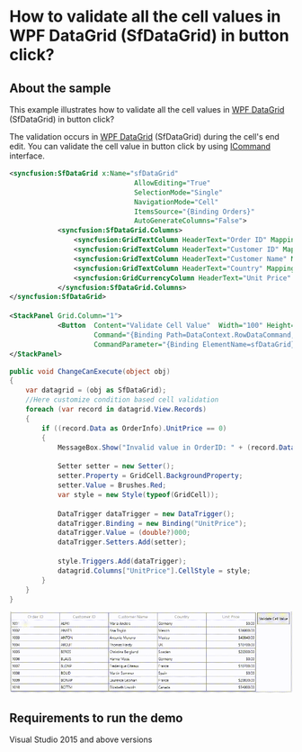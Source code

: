 # How to validate all the cell values in WPF DataGrid (SfDataGrid) in button click? 

## About the sample
This example illustrates how to validate all the cell values in [WPF DataGrid](https://www.syncfusion.com/wpf-ui-controls/datagrid) (SfDataGrid) in button click? 


The validation occurs in [WPF DataGrid](https://www.syncfusion.com/wpf-ui-controls/datagrid) (SfDataGrid) during the cell's end edit. You can validate the cell value in button click by using [ICommand](https://docs.microsoft.com/en-us/dotnet/api/system.windows.input.icommand) interface.

```XML
<syncfusion:SfDataGrid x:Name="sfDataGrid" 
                               AllowEditing="True"
                               SelectionMode="Single"
                               NavigationMode="Cell"
                               ItemsSource="{Binding Orders}"
                               AutoGenerateColumns="False">
            <syncfusion:SfDataGrid.Columns>
                <syncfusion:GridTextColumn HeaderText="Order ID" MappingName="OrderID"/>
                <syncfusion:GridTextColumn HeaderText="Customer ID" MappingName="CustomerID" />
                <syncfusion:GridTextColumn HeaderText="Customer Name" MappingName="CustomerName" />
                <syncfusion:GridTextColumn HeaderText="Country" MappingName="Country" />
                <syncfusion:GridCurrencyColumn HeaderText="Unit Price" MappingName="UnitPrice"/>
            </syncfusion:SfDataGrid.Columns>
</syncfusion:SfDataGrid>

<StackPanel Grid.Column="1">
            <Button  Content="Validate Cell Value"  Width="100" Height="50"
                     Command="{Binding Path=DataContext.RowDataCommand,ElementName=sfDataGrid}" 
                     CommandParameter="{Binding ElementName=sfDataGrid}"/>
</StackPanel>

```

```C#
public void ChangeCanExecute(object obj)
{
    var datagrid = (obj as SfDataGrid);
    //Here customize condition based cell validation 
    foreach (var record in datagrid.View.Records)
    {
        if ((record.Data as OrderInfo).UnitPrice == 0)
        {
            MessageBox.Show("Invalid value in OrderID: " + (record.Data as OrderInfo).OrderID);

            Setter setter = new Setter();
            setter.Property = GridCell.BackgroundProperty;
            setter.Value = Brushes.Red;
            var style = new Style(typeof(GridCell));

            DataTrigger dataTrigger = new DataTrigger();
            dataTrigger.Binding = new Binding("UnitPrice");
            dataTrigger.Value = (double?)000;
            dataTrigger.Setters.Add(setter);

            style.Triggers.Add(dataTrigger);
            datagrid.Columns["UnitPrice"].CellStyle = style;
        }
    }
}

```

![Cell Validation applied in SfDataGrid](CellValidation.gif)

## Requirements to run the demo
Visual Studio 2015 and above versions

